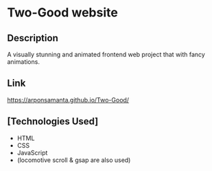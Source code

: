 # Two-Good website

## Description

A visually stunning and animated frontend web project that with fancy animations.

## Link

https://arponsamanta.github.io/Two-Good/

## [Technologies Used]
- HTML
- CSS
- JavaScript
- (locomotive scroll & gsap are also used)
  
